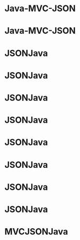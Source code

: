 # Java-MVC-JSON
# Java-MVC-JSON
# JSONJava
# JSONJava
# JSONJava
# JSONJava
# JSONJava
# JSONJava
# JSONJava
# JSONJava
# MVCJSONJava
